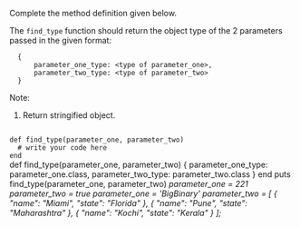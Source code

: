 Complete the method definition given below.

The `find_type` function should return the object type of the 2 parameters passed in the given format:

```
  {
      parameter_one_type: <type of parameter_one>,
      parameter_two_type: <type of parameter_two>
  }
```

Note:

1. Return stringified object.

<Editor lang="ruby" type="exercise" testMode="multipleInput">
<code>
def find_type(parameter_one, parameter_two)
  # write your code here
end
</code>

<solution>
def find_type(parameter_one, parameter_two)
  {
    parameter_one_type:  parameter_one.class,
    parameter_two_type: parameter_two.class
  }
end
</solution>

<testcases>
<caller>
puts find_type(parameter_one, parameter_two)
</caller>
<testcase>
<i>
parameter_one = 221
parameter_two = true
</i>
</testcase>
<testcase>
<i>
parameter_one = 'BigBinary'
parameter_two = [
    {
        "name": "Miami",
        "state": "Florida"
    },
    {
        "name": "Pune",
        "state": "Maharashtra"
    },
    {
        "name": "Kochi",
        "state": "Kerala"
    }
];
</i>
</testcase>
</testcases>
</Editor>